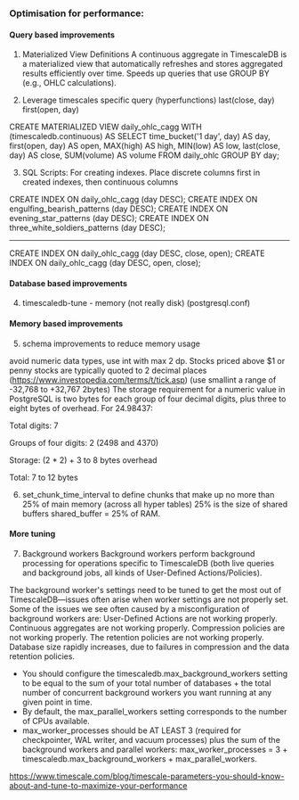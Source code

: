 
### Optimisation for performance:

#### Query based improvements

1) Materialized View Definitions
A continuous aggregate in TimescaleDB is a materialized view that automatically refreshes and stores aggregated results efficiently over time.
Speeds up queries that use GROUP BY (e.g., OHLC calculations).


2) Leverage timescales specific query (hyperfunctions)
last(close, day)
first(open, day)

CREATE MATERIALIZED VIEW daily_ohlc_cagg
WITH (timescaledb.continuous) AS
SELECT 
    time_bucket('1 day', day) AS day,
    first(open, day) AS open,
    MAX(high) AS high,
    MIN(low) AS low,
    last(close, day) AS close,
    SUM(volume) AS volume
FROM daily_ohlc
GROUP BY day;

3) SQL Scripts: For creating indexes. Place discrete columns first in created indexes, then continuous columns

CREATE INDEX ON daily_ohlc_cagg (day DESC);
CREATE INDEX ON engulfing_bearish_patterns (day DESC);
CREATE INDEX ON evening_star_patterns (day DESC);
CREATE INDEX ON three_white_soldiers_patterns (day DESC);

----------------------------------------------------------------
CREATE INDEX ON daily_ohlc_cagg (day DESC, close, open);
CREATE INDEX ON daily_ohlc_cagg (day DESC, open, close);

#### Database based improvements

4) timescaledb-tune - memory (not really disk) (postgresql.conf)

#### Memory based improvements

5) schema improvements to reduce memory usage

avoid numeric data types, use int with max 2 dp. Stocks priced above $1 or penny stocks are typically quoted to 2 decimal places (https://www.investopedia.com/terms/t/tick.asp) (use smallint a range of -32,768 to +32,767 2bytes)
The storage requirement for a numeric value in PostgreSQL is two bytes for each group of four decimal digits, plus three to eight bytes of overhead.
For 24.98437:

Total digits: 7

Groups of four digits: 2 (2498 and 4370)

Storage: (2 * 2) + 3 to 8 bytes overhead

Total: 7 to 12 bytes

6) set_chunk_time_interval to define chunks that make up no more than 25% of main memory (across all hyper tables) 25% is the size of shared buffers 
shared_buffer = 25% of RAM.


#### More tuning
7) Background workers
Background workers perform background processing for operations specific to TimescaleDB (both live queries and background jobs, all kinds of User-Defined Actions/Policies).

The background worker's settings need to be tuned to get the most out of TimescaleDB—issues often arise when worker settings are not properly set. Some of the issues we see often caused by a misconfiguration of background workers are:
User-Defined Actions are not working properly.
Continuous aggregates are not working properly.
Compression policies are not working properly.
The retention policies are not working properly.
Database size rapidly increases, due to failures in compression and the data retention policies.

- You should configure the timescaledb.max_background_workers setting to be equal to the sum of your total number of databases + the total number of concurrent background workers you want running at any given point in time.
- By default, the max_parallel_workers setting corresponds to the number of CPUs available.
- max_worker_processes should be AT LEAST 3 (required for checkpointer, WAL writer, and vacuum processes) plus the sum of the background workers and parallel workers:
max_worker_processes = 3 + timescaledb.max_background_workers + max_parallel_workers.


https://www.timescale.com/blog/timescale-parameters-you-should-know-about-and-tune-to-maximize-your-performance